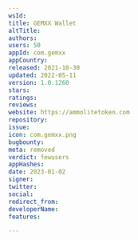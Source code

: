 ```yaml
---
wsId: 
title: GEMXX Wallet
altTitle: 
authors: 
users: 50
appId: com.gemxx
appCountry: 
released: 2021-10-30
updated: 2022-05-11
version: 1.0.1260
stars: 
ratings: 
reviews: 
website: https://ammolitetoken.com
repository: 
issue: 
icon: com.gemxx.png
bugbounty: 
meta: removed
verdict: fewusers
appHashes: 
date: 2023-01-02
signer: 
twitter: 
social: 
redirect_from: 
developerName: 
features: 

---
```


